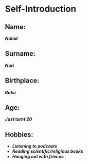 
# Self-Introduction

## Name:
***Nahid***
## Surname:
***Nuri***
## Birthplace:
***Baku***
## Age:
***Just turnt 20***
## Hobbies:
- ***Listening to podcasts***
- ***Reading scientific/religious books***
- ***Hanging out with friends***

